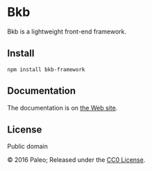 # Bkb

Bkb is a lightweight front-end framework.

## Install

    npm install bkb-framework

## Documentation

The documentation is on [the Web site](http://paleo229.github.io/bkb/).

## License

Public domain

© 2016 Paleo; Released under the [CC0 License](http://creativecommons.org/publicdomain/zero/1.0/).